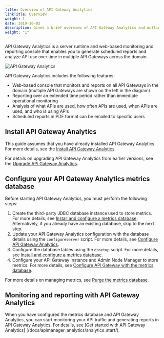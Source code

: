 ```yaml
---
title: Overview of API Gateway Analytics
linkTitle: Overview
weight: 1
date: 2019-10-03
description: Gives a brief overview of API Gateway Analytics and outlines the steps required to set up and use it.
weight: "1"
---
```

API Gateway Analytics is a server runtime and web-based monitoring and reporting console that enables you to generate scheduled reports and analyze API use over time in multiple API Gateways across the domain.

![API Gateway Analytics](/Images/concepts/reporter.png)

API Gateway Analytics includes the following features:

* Web-based console that monitors and reports on all API Gateways in the domain (multiple API Gateways are shown on the left in the diagram)
* Reporting over an extended time period rather than immediate operational monitoring
* Analysis of what APIs are used, how often APIs are used, when APIs are used, and who is using APIs
* Scheduled reports in PDF format can be emailed to specific users

## Install API Gateway Analytics

This guide assumes that you have already installed API Gateway Analytics. For more details, see the
[Install API Gateway Analytics](/docs/apim_installation/apigtw_install/install_analytics/).

For details on upgrading API Gateway Analytics from earlier versions, see the
[Upgrade API Gateway Analytics](/docs/apim_installation/apigw_upgrade/upgrade_analytics/).

## Configure your API Gateway Analytics metrics database

Before starting API Gateway Analytics, you must perform the following steps:

1. Create the third-party JDBC database instance used to store metrics. For more details, see [Install and configure a metrics database](/docs/apim_installation/apigtw_install/metrics_db_install/). Alternatively, if you already have an existing database, skip to the next step.
2. Update your API Gateway Analytics configuration with the database details using the `configureserver` script. For more details, see [Configure API Gateway Analytics](/docs/apimanager_analytics/analytics_config).
3. Configure the database tables using the `dbsetup` script. For more details, see [Install and configure a metrics database](/docs/apim_installation/apigtw_install/metrics_db_install/).
4. Configure your API Gateway instance and Admin Node Manager to store metrics. For more details, see [Configure API Gateway with the metrics database](/docs/apimanager_analytics/metrics_gw_config).

For more details on managing metrics, see [Purge the metrics database](/docs/apimanager_analytics/metrics_db_purge).

## Monitoring and reporting with API Gateway Analytics

When you have configured the metrics database and API Gateway Analytics, you can start monitoring your API traffic and generating reports in API Gateway Analytics. For details, see [Get started with API Gateway Analytics] (/docs/apimanager_analytics/analytics_start/).
